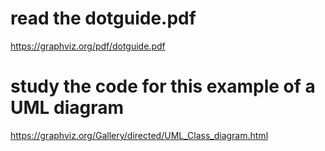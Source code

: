 # read the dotguide.pdf

<https://graphviz.org/pdf/dotguide.pdf>

# study the code for this example of a UML diagram

<https://graphviz.org/Gallery/directed/UML_Class_diagram.html>
